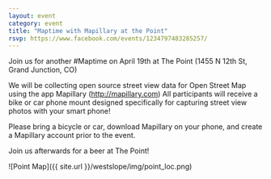 ```yaml
---
layout: event
category: event
title: "Maptime with Mapillary at the Point"
rsvp: https://www.facebook.com/events/1234797483285257/
---
```


Join us for another #Maptime on April 19th at The Point (1455 N 12th St, Grand Junction, CO)

We will be collecting open source street view data for Open Street Map using the app Mapillary (http://mapillary.com)
All participants will receive a bike or car phone mount designed specifically for capturing street view photos with your smart phone!

Please bring a bicycle or car, download Mapillary on your phone, and create a Mapillary account prior to the event.

Join us afterwards for a beer at The Point!

![Point Map]({{ site.url }}/westslope/img/point_loc.png)
